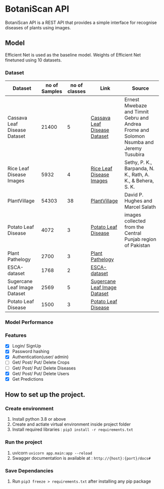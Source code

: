 # BotaniScan API

BotaniScan API is a REST API that provides a simple interface for recognise diseases of plants using images.

## Model

Efficient Net is used as the baseline model. Weights of Efficient Net finetuned using 10 datasets.

### Dataset

| Dataset                      | no of Samples | no of classes | Link                                                                                                 | Source                                                                                  |
| ---------------------------- | ------------- | ------------- | ---------------------------------------------------------------------------------------------------- | --------------------------------------------------------------------------------------- |
| Cassava Leaf Disease Dataset | 21400         | 5             | [Cassava Leaf Disease Dataset](https://tensorflow.google.cn/datasets/catalog/cassava)                | Ernest Mwebaze and Timnit Gebru and Andrea Frome and Solomon Nsumba and Jeremy Tusubira |
| Rice Leaf Disease Images     | 5932          | 4             | [Rice Leaf Disease Images](https://data.mendeley.com/datasets/fwcj7stb8r/1)                          | Sethy, P. K., Barpanda, N. K., Rath, A. K., & Behera, S. K.                             |
| PlantVillage                 | 54303         | 38            | [PlantVillage](https://www.tensorflow.org/datasets/catalog/plant_village)                            | David P. Hughes and Marcel Salath                                                       |
| Potato Leaf Disease          | 4072          | 3             | [Potato Leaf Disease](https://www.mdpi.com/2079-9292/10/17/2064)                                     | images collected from the Central Punjab region of Pakistan                             |
| Plant Pathelogy              | 2700          | 3             | [Plant Pathelogy](https://www.kaggle.com/c/plant-pathology-2020-fgvc7/data)                          |
| ESCA-dataset                 | 1768          | 2             | [ESCA-dataset](https://data.mendeley.com/datasets/89cnxc58kj/1)                                      |                                                                                         |
| Sugercane Leaf Image Dataset | 2569          | 5             | [Sugercane Leaf Image Dataset](https://data.mendeley.com/datasets/9424skmnrk/1)                      |
| Potato Leaf Disease          | 1500          | 3             | [Potato Leaf Disease](https://www.kaggle.com/datasets/muhammadardiputra/potato-leaf-disease-dataset) |                                                                                         |

### Model Performance

### Features

- [x] Login/ SignUp
- [x] Password hashing
- [x] Authentication(user/ admin)
- [ ] Get/ Post/ Put/ Delete Crops
- [ ] Get/ Post/ Put/ Delete Diseases
- [x] Get/ Post/ Put/ Delete Users
- [x] Get Predictions

## How to set up the project.

### Create environment

1. Install python 3.8 or above
2. Create and actiate virtual environment inside project folder
3. Install required libraries : `pip3 install -r requirements.txt`

### Run the project

1. uvicorn `uvicorn app.main:app --reload`
2. Swagger documentation is available at : `http://{host}:{port}/docs#`

### Save Dependancies

1. Run `pip3 freeze > requirements.txt` after installing any pip package
